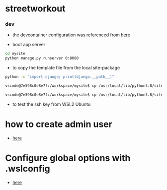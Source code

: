 # streetworkout

### dev
* the devcontainer configuration was referenced from [here](https://github.com/microsoft/vscode-dev-containers/tree/v0.109.0/containers/python-3-postgres)

* boot app server 
```bash
cd mysite
python manage.py runserver 0:8000
```

* to copy the template file from the local site-package
```bash
python -c "import django; print(django.__path__)"

vscode@7e598c0e8e7f:/workspace/mysite$ cp /usr/local/lib/python3.8/site-packages/django/contrib/admin/templates/admin/base_site.html templates/admin/

vscode@7e598c0e8e7f:/workspace/mysite$ cp /usr/local/lib/python3.8/site-packages/django/contrib/admin/templates/admin/index.html templates/admin/
```

* to test the ssh key from WSL2 Ubuntu

# how to create admin user
* [here](https://docs.djangoproject.com/en/3.0/intro/tutorial02/#introducing-the-django-admin)


# Configure global options with .wslconfig
* [here](https://docs.microsoft.com/en-us/windows/wsl/wsl-config#configure-global-options-with-wslconfig)